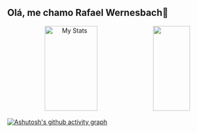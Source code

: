## Olá, me chamo Rafael Wernesbach👋

<div align="center">  
  <img width="49%" height="195px" src="https://github-readme-stats.vercel.app/api?username=RafaelWernesbach&show_icons=true&count_private=true&hide_border=true&title_color=96BCE5&icon_color=00bfbf&text_color=c9d1d9&bg_color=0d1117" alt="My Stats" /> 
  <img width="41%" height="195px" src="https://github-readme-stats.vercel.app/api/top-langs/?username=RafaelWernesbach&layout=compact&hide_border=true&title_color=96BCE5&text_color=00bfbf&bg_color=0d1117" />
</div>

[![Ashutosh's github activity graph](https://github-readme-activity-graph.vercel.app/graph?username=RafaelWernesbach&bg_color=96BCE500&color=ffffff&line=00ffbf&point=ffffff&area=true&hide_border=true)](https://github.com/ashutosh00710/github-readme-activity-graph)



